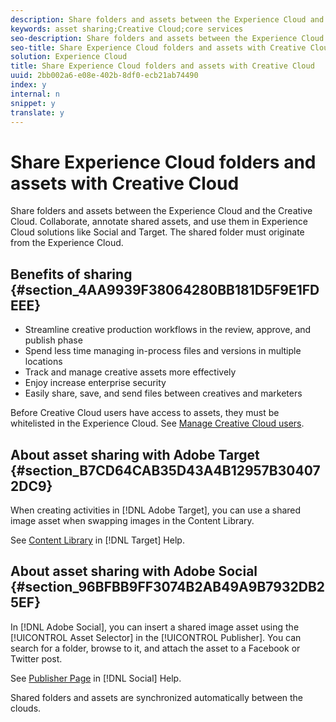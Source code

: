 ```yaml
---
description: Share folders and assets between the Experience Cloud and the Creative Cloud. Collaborate, annotate shared assets, and use them in Experience Cloud solutions like Social and Target. The shared folder must originate from the Experience Cloud.
keywords: asset sharing;Creative Cloud;core services
seo-description: Share folders and assets between the Experience Cloud and the Creative Cloud. Collaborate, annotate shared assets, and use them in Experience Cloud solutions like Social and Target. The shared folder must originate from the Experience Cloud.
seo-title: Share Experience Cloud folders and assets with Creative Cloud
solution: Experience Cloud
title: Share Experience Cloud folders and assets with Creative Cloud
uuid: 2bb002a6-e08e-402b-8df0-ecb21ab74490
index: y
internal: n
snippet: y
translate: y
---
```


# Share Experience Cloud folders and assets with Creative Cloud

Share folders and assets between the Experience Cloud and the Creative Cloud. Collaborate, annotate shared assets, and use them in Experience Cloud solutions like Social and Target. The shared folder must originate from the Experience Cloud.


## Benefits of sharing {#section_4AA9939F38064280BB181D5F9E1FDEEE}


* Streamline creative production workflows in the review, approve, and publish phase
* Spend less time managing in-process files and versions in multiple locations
* Track and manage creative assets more effectively
* Enjoy increase enterprise security
* Easily share, save, and send files between creatives and marketers




Before Creative Cloud users have access to assets, they must be whitelisted in the Experience Cloud. See [Manage Creative Cloud users](../experience-cloud-assets/t-admin-add-cc-user.md#task_F36D4F1D49B44F09A54F7371810D2752). 

## About asset sharing with Adobe Target {#section_B7CD64CAB35D43A4B12957B304072DC9}

When creating activities in [!DNL Adobe Target], you can use a shared image asset when swapping images in the Content Library. 

See [Content Library](https://marketing.adobe.com/resources/help/en_US/target/target/?f=c_manage_content) in [!DNL Target] Help. 

## About asset sharing with Adobe Social {#section_96BFBB9FF3074B2AB49A9B7932DB25EF}

In [!DNL Adobe Social], you can insert a shared image asset using the [!UICONTROL Asset Selector] in the [!UICONTROL Publisher]. You can search for a folder, browse to it, and attach the asset to a Facebook or Twitter post. 

See [Publisher Page](https://marketing.adobe.com/resources/help/en_US/social/?f=c_pub_publisher) in [!DNL Social] Help. 

Shared folders and assets are synchronized automatically between the clouds. 
